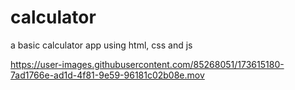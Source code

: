 # calculator
 a basic calculator app using html, css and js


https://user-images.githubusercontent.com/85268051/173615180-7ad1766e-ad1d-4f81-9e59-96181c02b08e.mov

